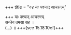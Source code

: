 +++
title = "०४ याः पश्चाद् आचरन्त्य्"

+++
याः पश्चाद् आचरन्त्य्  
अन्धेन तमसा सह ।  
(…) ॥ +++(see 15.18.10ef)+++